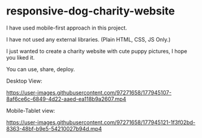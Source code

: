 # responsive-dog-charity-website

I have used mobile-first approach in this project.

I have not used any external libraries. (Plain HTML, CSS, JS Only.)

I just wanted to create a charity website with cute puppy pictures, I hope you liked it.

You can use, share, deploy.


Desktop View:

https://user-images.githubusercontent.com/97271658/177945107-8af6ce6c-6849-4d22-aaed-ea118b9a2607.mp4


Mobile-Tablet view:

https://user-images.githubusercontent.com/97271658/177945121-1f3f02bd-8363-48bf-b9e5-54210027b94d.mp4

